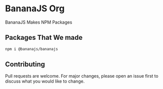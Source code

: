 # BananaJS Org
BananaJS Makes NPM Packages
## Packages That We made

```bash
npm i @bananajs/bananajs
```



## Contributing
Pull requests are welcome. For major changes, please open an issue first to discuss what you would like to change.

